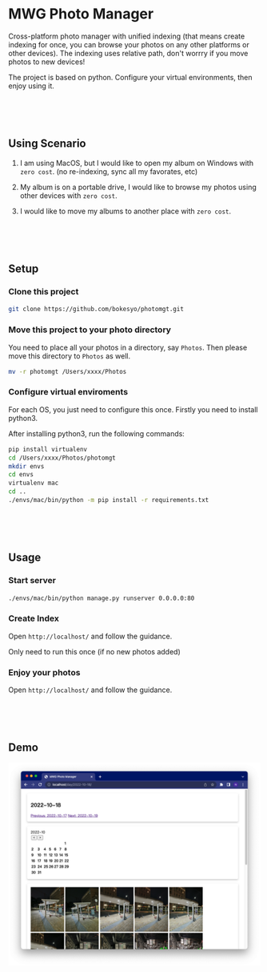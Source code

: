 # MWG Photo Manager

Cross-platform photo manager with unified indexing (that means create indexing for once, you can browse your photos on any other platforms or other devices). The indexing uses relative path, don't worrry if you move photos to new devices!

The project is based on python. Configure your virtual environments, then enjoy using it.

<br/>
<br/>
<br/>

## Using Scenario

1. I am using MacOS, but I would like to open my album on Windows with `zero cost`. (no re-indexing, sync all my favorates, etc)

2. My album is on a portable drive, I would like to browse my photos using other devices with `zero cost`.

3. I would like to move my albums to another place with `zero cost`.

<br/>
<br/>
<br/>

## Setup


### Clone this project

```bash
git clone https://github.com/bokesyo/photomgt.git
```

### Move this project to your photo directory

You need to place all your photos in a directory, say `Photos`. Then please move this directory to `Photos` as well.

```bash
mv -r photomgt /Users/xxxx/Photos
```

### Configure virtual enviroments

For each OS, you just need to configure this once. Firstly you need to install python3.

After installing python3, run the following commands:

```bash
pip install virtualenv
cd /Users/xxxx/Photos/photomgt
mkdir envs
cd envs
virtualenv mac
cd ..
./envs/mac/bin/python -m pip install -r requirements.txt
```

<br/>
<br/>
<br/>

## Usage

### Start server

```bash
./envs/mac/bin/python manage.py runserver 0.0.0.0:80
```

### Create Index

Open `http://localhost/` and follow the guidance.

Only need to run this once (if no new photos added)


### Enjoy your photos

Open `http://localhost/` and follow the guidance.


<br/>
<br/>
<br/>


## Demo

![](demo.png)